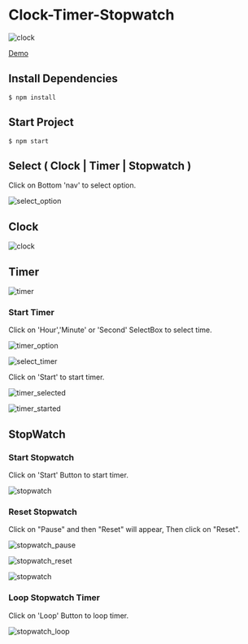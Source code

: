 # Clock-Timer-Stopwatch
![clock](https://user-images.githubusercontent.com/102342620/209476600-f1fc9eac-b2e5-417f-89a6-94e28f6f3620.png)

[Demo](https://santoshchhn6.github.io/Clock-Timer-Stopwatch-Reactjs/)

## Install Dependencies
```
$ npm install
```

## Start Project
```
$ npm start
```

## Select ( Clock | Timer | Stopwatch )
Click on Bottom 'nav' to select option.

![select_option](https://user-images.githubusercontent.com/102342620/209476574-a167d2a3-5f7b-4871-ae2a-0e61cf674827.png)

## Clock
![clock](https://user-images.githubusercontent.com/102342620/209476600-f1fc9eac-b2e5-417f-89a6-94e28f6f3620.png)


## Timer
![timer](https://user-images.githubusercontent.com/102342620/209476614-76df86fa-7c04-47f8-aab9-fbb524438bb7.png)

### Start Timer
Click on 'Hour','Minute' or 'Second' SelectBox to select time.

![timer_option](https://user-images.githubusercontent.com/102342620/209476738-099f448b-385c-4340-ba49-5ba08ff6fd5f.png)

![select_timer](https://user-images.githubusercontent.com/102342620/209476780-b492e620-0f76-4400-b36f-8236a67472bf.png)

Click on 'Start' to start timer.

![timer_selected](https://user-images.githubusercontent.com/102342620/209476894-41eca50b-0a14-4141-a65e-fdd1c90dac23.png)

![timer_started](https://user-images.githubusercontent.com/102342620/209476900-6ff8c39f-fa68-4bc3-a99b-cfa5128d407f.png)

## StopWatch
### Start Stopwatch
Click on 'Start' Button to start timer.

![stopwatch](https://user-images.githubusercontent.com/102342620/209477459-0f2f3125-b3d5-475b-b1b2-48511f9ebdf8.png)

### Reset Stopwatch
Click on "Pause" and then "Reset" will appear, Then click on "Reset".

![stopwatch_pause](https://user-images.githubusercontent.com/102342620/209561528-9160ceab-34e7-4d7e-88cc-3c331b60b405.png)

![stopwatch_reset](https://user-images.githubusercontent.com/102342620/209561540-59ef8417-9250-4907-b70d-27723a6a611f.png)

![stopwatch](https://user-images.githubusercontent.com/102342620/209561619-c0a18d66-1250-44a6-aa2a-0b046059f5cb.png)


### Loop Stopwatch Timer
Click on 'Loop' Button to loop timer.

![stopwatch_loop](https://user-images.githubusercontent.com/102342620/209561673-996c973f-d50a-4883-81d8-831bd6c038dc.png)












